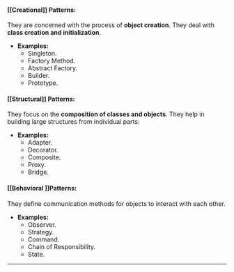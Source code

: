 #### [[Creational]] Patterns:
They are concerned with the process of **object creation**.
They deal with **class creation and initialization**.
- **Examples:**
	- Singleton.
	- Factory Method.
	- Abstract Factory.
	- Builder.
	- Prototype.
#### [[Structural]] Patterns:
They focus on the **composition of classes and objects**.
They help in building large structures from individual parts:
- **Examples:**
	- Adapter.
	- Decorator.
	- Composite.
	- Proxy.
	- Bridge.
#### [[Behavioral ]]Patterns:
They define communication methods for objects to interact with each other.
- **Examples:**
	- Observer.
	- Strategy.
	- Command.
	- Chain of Responsibility.
	- State.
---

